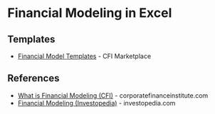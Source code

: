 # Financial Modeling in Excel

## Templates
* [Financial Model Templates](https://marketplace.corporatefinanceinstitute.com/financial-model-templates/) - CFI Marketplace

## References
* [What is Financial Modeling (CFI)](https://corporatefinanceinstitute.com/resources/knowledge/modeling/what-is-financial-modeling/) - corporatefinanceinstitute.com
* [Financial Modeling (Investopedia)](https://www.investopedia.com/terms/f/financialmodeling.asp) - investopedia.com
